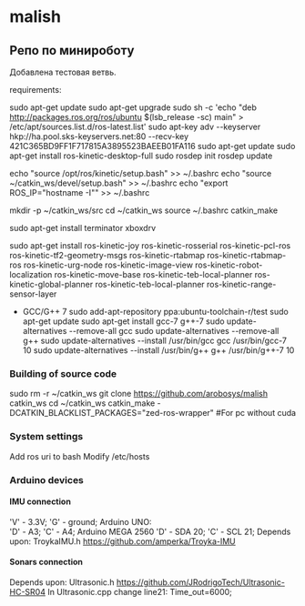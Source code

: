 # malish  
## Репо по минироботу  
Добавлена тестовая ветвь.

requirements:

sudo apt-get update
sudo apt-get upgrade
sudo sh -c 'echo "deb http://packages.ros.org/ros/ubuntu $(lsb_release -sc) main" > /etc/apt/sources.list.d/ros-latest.list'
sudo apt-key adv --keyserver hkp://ha.pool.sks-keyservers.net:80 --recv-key 421C365BD9FF1F717815A3895523BAEEB01FA116
sudo apt-get update
sudo apt-get install ros-kinetic-desktop-full
sudo rosdep init
rosdep update

echo "source /opt/ros/kinetic/setup.bash" >> ~/.bashrc
echo "source ~/catkin_ws/devel/setup.bash" >> ~/.bashrc
echo "export ROS_IP="hostname -I"" >> ~/.bashrc

mkdir -p ~/catkin_ws/src
cd ~/catkin_ws
source ~/.bashrc
catkin_make

sudo apt-get install terminator xboxdrv

sudo apt-get install ros-kinetic-joy ros-kinetic-rosserial ros-kinetic-pcl-ros ros-kinetic-tf2-geometry-msgs ros-kinetic-rtabmap ros-kinetic-rtabmap-ros ros-kinetic-urg-node ros-kinetic-image-view ros-kinetic-robot-localization ros-kinetic-move-base ros-kinetic-teb-local-planner ros-kinetic-global-planner ros-kinetic-teb-local-planner ros-kinetic-range-sensor-layer

* GCC/G++ 7
sudo add-apt-repository ppa:ubuntu-toolchain-r/test
sudo apt-get update
sudo apt-get install gcc-7 g++-7
sudo update-alternatives --remove-all gcc
sudo update-alternatives --remove-all g++
sudo update-alternatives --install /usr/bin/gcc gcc /usr/bin/gcc-7 10
sudo update-alternatives --install /usr/bin/g++ g++ /usr/bin/g++-7 10

### Building of source code  
sudo rm -r ~/catkin_ws
git clone https://github.com/arobosys/malish catkin_ws
cd ~/catkin_ws
catkin_make -DCATKIN_BLACKLIST_PACKAGES="zed-ros-wrapper" #For pc without cuda

### System settings
Add ros uri to bash
Modify /etc/hosts

### Arduino devices
#### IMU connection  
'V' - 3.3V;
'G' - ground;
Arduino UNO:  
'D' - A3;
'C' - A4;
Arduino MEGA 2560
'D' - SDA 20;
'C' - SCL 21;
Depends upon:
TroykaIMU.h https://github.com/amperka/Troyka-IMU

#### Sonars connection  


Depends upon:
Ultrasonic.h https://github.com/JRodrigoTech/Ultrasonic-HC-SR04
In Ultrasonic.cpp change line21: Time_out=6000;

